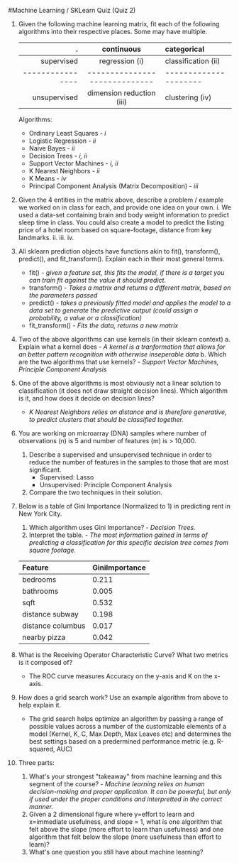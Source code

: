 #Machine Learning / SKLearn Quiz (Quiz 2)

1. Given the following machine learning matrix, fit each of the following algorithms into their respective places. Some may have multiple.

    .               | continuous                  | categorical
    ---------------:|:---------------------------:|:--------------------
    supervised      | regression (i)              | classification (ii)
    ----------------|-----------------------------|---------------------        
    unsupervised    | dimension reduction (iii)   | clustering (iv)

    Algorithms:
    * Ordinary Least Squares - *i*
    * Logistic Regression - *ii*
    * Naive Bayes - *ii*
    * Decision Trees - *i, ii*
    * Support Vector Machines - *i, ii*
    * K Nearest Neighbors - *ii*
    * K Means - *iv*
    * Principal Component Analysis (Matrix Decomposition) - *iii*

2. Given the 4 entities in the matrix above, describe a problem / example we worked on in class for each, and provide one idea on your own.
    i. We used a data-set containing brain and body weight information to predict sleep time in class. You could also create a model to predict the listing price of a hotel room based on square-footage, distance from key landmarks.
    ii.
    iii.
    iv.

3. All sklearn prediction objects have functions akin to fit(), transform(), predict(), and fit_transform(). Explain each in their most general terms.
    * fit() - *given a feature set, this fits the model, if there is a target you can train fit against the value it should predict.*
    * transform() - *Takes a matrix and returns a different matrix, based on the parameters passed*
    * predict() - *takes a previously fitted model and applies the model to a data set to generate the predictive output (could assign a probability, a value or a classification)*
    * fit_transform() - *Fits the data, returns a new matrix*

3. Two of the above algorithms can use kernels (in their sklearn context)
    a. Explain what a kernel does - *A kernel is a tranformation that allows for an better pattern recognition with otherwise inseperable data*
    b. Which are the two algorithms that use kernels? - *Support Vector Machines, Principle Component Analysis*

4. One of the above algorithms is most obviously not a linear solution to classification (it does not draw straight decision lines). Which algorithm is it, and how does it decide on decision lines?
    * *K Nearest Neighbors relies on distance and is therefore generative, to predict clusters that should be classified together.*

5. You are working on microarray (DNA) samples where number of observations (n) is 5 and number of features (m) is > 10,000.
    1. Describe a supervised and unsupervised technique in order to reduce the number of features in the samples to those that are most significant.
        * Supervised: Lasso
        * Unsupervised: Principle Component Analysis
    2. Compare the two techniques in their solution.

6. Below is a table of Gini Importance (Normalized to 1) in predicting rent in New York City.
    1. Which algorithm uses Gini Importance? - *Decision Trees.*
    2. Interpret the table. - *The most information gained in terms of predicting a classification for this specific decision tree comes from square footage.*

    Feature           | GiniImportance
    :-----------------|:--------------
    bedrooms          | 0.211
    bathrooms         | 0.005
    sqft              | 0.532
    distance subway   | 0.198
    distance columbus | 0.017
    nearby pizza      | 0.042

7. What is the Receiving Operator Characteristic Curve? What two metrics is it composed of?
    * The ROC curve measures Accuracy on the y-axis and K on the x-axis.

9. How does a grid search work? Use an example algorithm from above to help explain it.
    * The grid search helps optimize an algorithm by passing a range of possible values across a number of the customizable elements of a model (Kernel, K, C, Max Depth, Max Leaves etc) and determines the best settings based on a predermined performance metric (e.g. R-squared, AUC)

10. Three parts:
    1. What's your strongest "takeaway" from machine learning and this segment of the course? - *Machine learning relies on human decision-making and proper application. It can be powerful, but only if used under the proper conditions and interpretted in the correct manner.*
    2. Given a 2 dimensional figure where y=effort to learn and x=immediate usefulness, and slope = 1, what is one algorithm that felt above the slope (more effort to learn than usefulness) and one algorithm that felt below the slope (more usefulness than effort to learn)?
    3. What's one question you still have about machine learning?